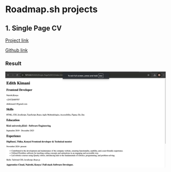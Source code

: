 # Roadmap.sh projects

## 1. Single Page CV    
   [Project link ](https://roadmap.sh/projects/single-page-cv) 

   [Github link ](https://github.com/ShiRaw11/Roadmaps.sh-projects)

### Result
![sINGLE PAGE cv Result](./assets/single%20page%20cv.png)
